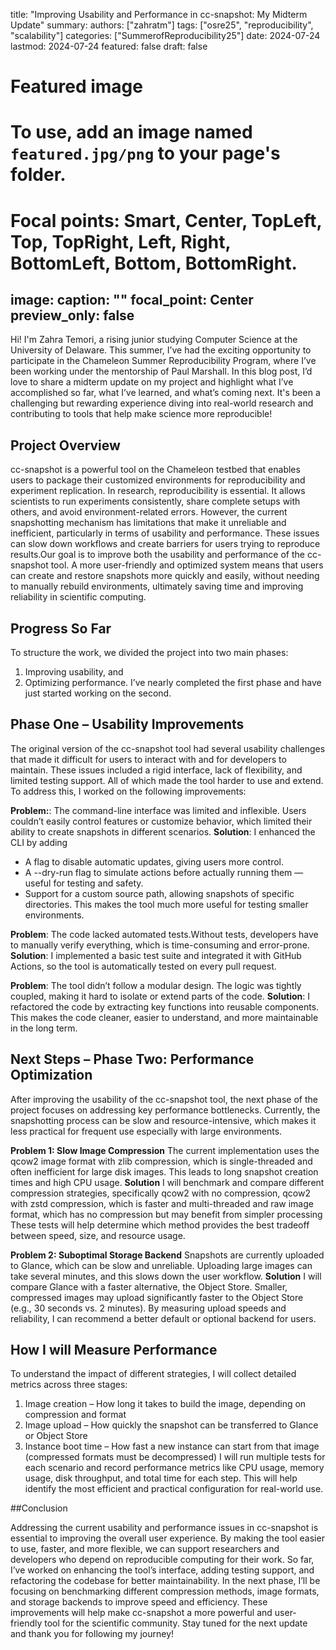 title: "Improving Usability and Performance in cc-snapshot: My Midterm Update"
summary:
authors: ["zahratm"]
tags: ["osre25", "reproducibility", "scalability"]
categories: ["SummerofReproducibility25"]
date: 2024-07-24
lastmod: 2024-07-24
featured: false
draft: false

# Featured image
# To use, add an image named `featured.jpg/png` to your page's folder.
# Focal points: Smart, Center, TopLeft, Top, TopRight, Left, Right, BottomLeft, Bottom, BottomRight.
image:
  caption: ""
  focal_point: Center
  preview_only: false
---
Hi! I'm Zahra Temori, a rising junior studying Computer Science at the University of Delaware. This summer, I’ve had the exciting opportunity to participate in the Chameleon Summer Reproducibility Program, where I’ve been working under the mentorship of Paul Marshall.
In this blog post, I’d love to share a midterm update on my project and highlight what I’ve accomplished so far, what I’ve learned, and what’s coming next. It's been a challenging but rewarding experience diving into real-world research and contributing to tools that help make science more reproducible!

## Project Overview 

cc-snapshot is a powerful tool on the Chameleon testbed that enables users to package their customized environments for reproducibility and experiment replication. In research, reproducibility is essential. It allows scientists to run experiments consistently, share complete setups with others, and avoid environment-related errors. However, the current snapshotting mechanism has limitations that make it unreliable and inefficient, particularly in terms of usability and performance. These issues can slow down workflows and create barriers for users trying to reproduce results.Our goal is to improve both the usability and performance of the cc-snapshot tool. A more user-friendly and optimized system means that users can create and restore snapshots more quickly and easily, without needing to manually rebuild environments, ultimately saving time and improving reliability in scientific computing.

## Progress So Far

To structure the work, we divided the project into two main phases:
  1. Improving usability, and
  2. Optimizing performance.
I’ve nearly completed the first phase and have just started working on the second.

## Phase One – Usability Improvements

The original version of the cc-snapshot tool had several usability challenges that made it difficult for users to interact with and for developers to maintain. These issues included a rigid interface, lack of flexibility, and limited testing support. All of which made the tool harder to use and extend.
To address this, I worked on the following improvements:

**Problem:**: The command-line interface was limited and inflexible. Users couldn’t easily control features or customize behavior, which limited their ability to create snapshots in different scenarios.
**Solution**: I enhanced the CLI by adding
- A flag to disable automatic updates, giving users more control.
- A --dry-run flag to simulate actions before actually running them — useful for testing and safety.
- Support for a custom source path, allowing snapshots of specific directories. This makes the tool much more useful for testing smaller environments.
 
**Problem**: The code lacked automated tests.Without tests, developers have to manually verify everything, which is time-consuming and error-prone.
**Solution**: I implemented a basic test suite and integrated it with GitHub Actions, so the tool is automatically tested on every pull request.

**Problem**: The tool didn’t follow a modular design. The logic was tightly coupled, making it hard to isolate or extend parts of the code.
**Solution**: I refactored the code by extracting key functions into reusable components. This makes the code cleaner, easier to understand, and more maintainable in the long term.

## Next Steps – Phase Two: Performance Optimization

After improving the usability of the cc-snapshot tool, the next phase of the project focuses on addressing key performance bottlenecks. Currently, the snapshotting process can be slow and resource-intensive, which makes it less practical for frequent use especially with large environments.

**Problem 1: Slow Image Compression** The current implementation uses the qcow2 image format with zlib compression, which is single-threaded and often inefficient for large disk images. This leads to long snapshot creation times and high CPU usage.
**Solution** I will benchmark and compare different compression strategies, specifically qcow2 with no compression, qcow2 with zstd compression, which is faster and multi-threaded
and raw image format, which has no compression but may benefit from simpler processing These tests will help determine which method provides the best tradeoff between speed, size, and resource usage.

**Problem 2: Suboptimal Storage Backend** Snapshots are currently uploaded to Glance, which can be slow and unreliable. Uploading large images can take several minutes, and this slows down the user workflow.
**Solution** I will compare Glance with a faster alternative, the Object Store. Smaller, compressed images may upload significantly faster to the Object Store (e.g., 30 seconds vs. 2 minutes). By measuring upload speeds and reliability, I can recommend a better default or optional backend for users.

## How I will Measure Performance 

To understand the impact of different strategies, I will collect detailed metrics across three stages:
1. Image creation – How long it takes to build the image, depending on compression and format
2. Image upload – How quickly the snapshot can be transferred to Glance or Object Store
3. Instance boot time – How fast a new instance can start from that image (compressed formats must be decompressed)
I will run multiple tests for each scenario and record performance metrics like CPU usage, memory usage, disk throughput, and total time for each step. This will help identify the most efficient and practical configuration for real-world use. 

##Conclusion

Addressing the current usability and performance issues in cc-snapshot is essential to improving the overall user experience. By making the tool easier to use, faster, and more flexible, we can support researchers and developers who depend on reproducible computing for their work. So far, I’ve worked on enhancing the tool’s interface, adding testing support, and refactoring the codebase for better maintainability. In the next phase, I’ll be focusing on benchmarking different compression methods, image formats, and storage backends to improve speed and efficiency.
These improvements will help make cc-snapshot a more powerful and user-friendly tool for the scientific community. Stay tuned for the next update and thank you for following my journey!


